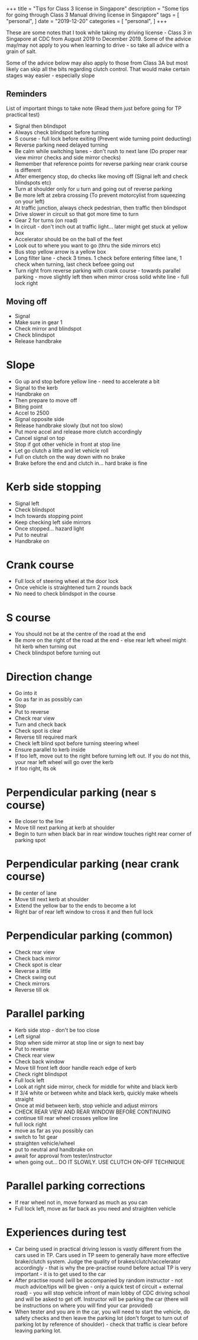+++
title = "Tips for Class 3 license in Singapore"
description = "Some tips for going through Class 3 Manual driving license in Singapore"
tags = [
    "personal",
]
date = "2019-12-20"
categories = [
    "personal",
]
+++

These are some notes that I took while taking my driving license - Class 3 in Singapore at CDC from August 2019 to December 2019. Some of the advice may/may not apply to you when learning to drive - so take all advice with a grain of salt.

Some of the advice below may also apply to those from Class 3A but most likely can skip all the bits regarding clutch control. That would make certain stages way easier - especially slope

## Reminders

List of important things to take note (Read them just before going for TP practical test)

- Signal then blindspot
- Always check blindspot before turning
- S course - full lock before exiting (Prevent wide turning point deducting)
- Reverse parking need delayed turning
- Be calm while switching lanes - don't rush to next lane (Do proper rear view mirror checks and side mirror checks)
- Remember that reference points for reverse parking near crank course is different
- After emergency stop, do checks like moving off (Signal left and check blindspots etc)
- Turn at shoulder only for u turn and going out of reverse parking
- Be more left at zebra crossing (To prevent motorcylist from squeezing on your left)
- At traffic junction, always check pedestrian, then traffic then blindspot
- Drive slower in circuit so that got more time to turn
- Gear 2 for turns (on road)
- In circuit - don't inch out at traffic light... later might get stuck at yellow box
- Accelerator should be on the ball of the feet
- Look out to where you want to go (thru the side mirrors etc)
- Bus stop yellow arrow is a yellow box
- Long filter lane - check 3 times. 1 check before entering filtee lane, 1 check when turning, last check befoee going out
- Turn right from reverse parking with crank course - towards parallel parking - move slightly left then when mirror cross solid white line - full lock right

## Moving off

- Signal
- Make sure in gear 1
- Check mirror and blindspot
- Check blindspot
- Release handbrake

# Slope

- Go up and stop before yellow line - need to accelerate a bit
- Signal to the kerb
- Handbrake on
- Then prepare to move off
- Biting point
- Accel to 2500
- Signal opposite side
- Release handbrake slowly (but not too slow)
- Put more accel and release more clutch accordingly
- Cancel signal on top
- Stop if got other vehicle in front at stop line
- Let go clutch a little and let vehicle roll
- Full on clutch on the way down with no brake
- Brake before the end and clutch in... hard brake is fine

# Kerb side stopping

- Signal left
- Check blindspot
- Inch towards stopping point
- Keep checking left side mirrors
- Once stopped... hazard light
- Put to neutral
- Handbrake on

# Crank course

- Full lock of steering wheel at the door lock
- Once vehicle is straightened turn 2 rounds back
- No need to check blindspot in the course

# S course

- You should not be at the centre of the road at the end
- Be more on the right of the road at the end - else rear left wheel might hit kerb when turning out
- Check blindspot before turning out

# Direction change

- Go into it
- Go as far in as possibly can
- Stop
- Put to reverse
- Check rear view
- Turn and check back
- Check spot is clear
- Reverse till required mark
- Check left blind spot before turning steering wheel
- Ensure parallel to kerb inside
- If too left, move out to the right before turning left out. If you do not this, your rear left wheel will go over the kerb
- If too right, its ok

# Perpendicular parking (near s course)

- Be closer to the line
- Move till next parking at kerb at shoulder
- Begin to turn when black bar in rear window touches right rear corner of parking spot

# Perpendicular parking (near crank course)

- Be center of lane
- Move till next kerb at shoulder
- Extend the yellow bar to the ends to become a lot
- Right bar of rear left window to cross it and then full lock

# Perpendicular parking (common)

- Check rear view
- Check back mirror
- Check spot is clear
- Reverse a little
- Check swing out
- Check mirrors
- Reverse till ok

# Parallel parking

- Kerb side stop - don't be too close
- Left signal
- Stop when side mirror at stop line or sign to next bay
- Put to reverse
- Check rear view
- Check back window
- Move till front left door handle reach edge of kerb
- Check right blindspot
- Full lock left
- Look at right side mirror, check for middle for white and black kerb
- If 3/4 white or between white and black kerb, quickly make wheels straight
- Once at mid between kerb, stop vehicle and adjust mirrors
- CHECK REAR VIEW AND REAR WINDOW BEFORE CONTINUING
- continue till rear wheel crosses yellow line
- full lock right
- move as far as you possibly can
- switch to 1st gear
- straighten vehicle/wheel
- put to neutral and handbrake on
- await for approval from tester/instructor
- when going out... DO IT SLOWLY. USE CLUTCH ON-OFF TECHNIQUE

# Parallel parking corrections

- If rear wheel not in, move forward as much as you can
- Full lock left, move as far back as you need and straighten vehicle

# Experiences during test

- Car being used in practical driving lesson is vastly different from the cars used in TP. Cars used in TP seem to generally have more effective brake/clutch system. Judge the quality of brakes/clutch/accelerator accordingly - that is why the pre-practise round before actual TP is very important - it is to get used to the car
- After practise round (will be accompanied by random instructor - not much advice/tips will be given - only a quick test of circuit + external road) - you will stop vehicle infront of main lobby of CDC driving school and will be asked to get off. Instructor will be parking the car (there will be instructions on where you will find your car provided)
- When tester and you are in the car, you will need to start the vehicle, do safety checks and then leave the parking lot (don't forget to turn out of parking lot by reference of shoulder) - check that traffic is clear before leaving parking lot.